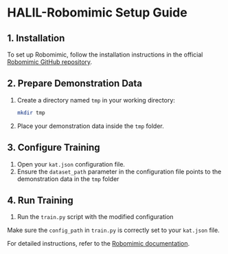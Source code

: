 # HALIL-Robomimic Setup Guide

## 1. Installation

To set up Robomimic, follow the installation instructions in the official [Robomimic GitHub repository](https://github.com/ARISE-Initiative/robomimic#installation).

## 2. Prepare Demonstration Data

1. Create a directory named `tmp` in your working directory:
   ```bash
   mkdir tmp
   ```
2. Place your demonstration data inside the `tmp` folder.

## 3. Configure Training

1. Open your `kat.json` configuration file.
2. Ensure the `dataset_path` parameter in the configuration file points to the demonstration data in the `tmp` folder

## 4. Run Training

1. Run the `train.py` script with the modified configuration

Make sure the `config_path` in `train.py` is correctly set to your `kat.json` file.

For detailed instructions, refer to the [Robomimic documentation](https://arise-initiative.github.io/robomimic/).
